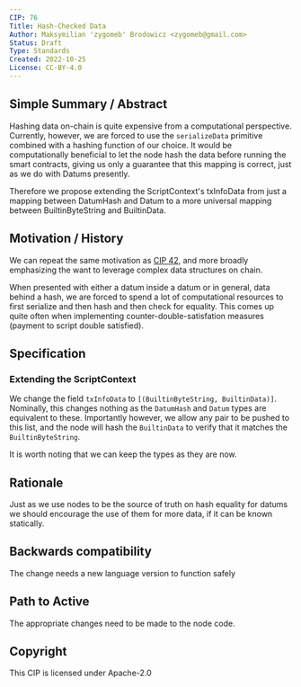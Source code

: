 ```yaml
---
CIP: 76
Title: Hash-Checked Data
Author: Maksymilian 'zygomeb' Brodowicz <zygomeb@gmail.com>
Status: Draft
Type: Standards
Created: 2022-10-25
License: CC-BY-4.0
---
```


## Simple Summary / Abstract

Hashing data on-chain is quite expensive from a computational perspective. Currently, however, we are forced to use the `serializeData` primitive combined with a hashing function of our choice. It would be computationally beneficial to let the node hash the data before running the smart contracts, giving us only a guarantee that this mapping is correct, just as we do with Datums presently.

Therefore we propose extending the ScriptContext's txInfoData from just a mapping between DatumHash and Datum to a more universal mapping between BuiltinByteString and BuiltinData.

## Motivation / History

We can repeat the same motivation as [CIP 42](https://cips.cardano.org/cips/cip42/), and more broadly emphasizing the want to leverage complex data structures on chain. 

When presented with either a datum inside a datum or in general, data behind a hash, we are forced to spend a lot of computational resources to first serialize and then hash and then check for equality. This comes up quite often when implementing counter-double-satisfation measures (payment to script double satisfied).

## Specification

### Extending the ScriptContext

We change the field `txInfoData` to `[(BuiltinByteString, BuiltinData)]`. Nominally, this changes nothing as the `DatumHash` and `Datum` types are equivalent to these. Importantly however, we allow any pair to be pushed to this list, and the node will hash the `BuiltinData` to verify that it matches the `BuiltinByteString`.

It is worth noting that we can keep the types as they are now.

## Rationale

Just as we use nodes to be the source of truth on hash equality for datums we should encourage the use of them for more data, if it can be known statically.

## Backwards compatibility

The change needs a new language version to function safely

## Path to Active

The appropriate changes need to be made to the node code.

## Copyright

This CIP is licensed under Apache-2.0